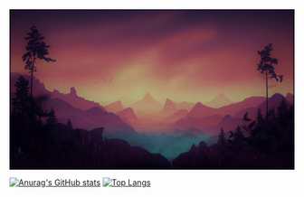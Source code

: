 <img align="center" alt="Coding" width="800" src="ezgif.com-gif-maker.gif">

[![Anurag's GitHub stats](https://github-readme-stats.vercel.app/api?username=NailUspanov&theme=radical&hide=issues,stars&show_icons=true&hide_border=true&card_width=200)](https://github.com/anuraghazra/github-readme-stats)
[![Top Langs](https://github-readme-stats.vercel.app/api/top-langs/?username=NailUspanov&hide=html,css,asp&theme=radical&card_width=250&height=100l&hide_border=true&layout=compact)](https://github.com/anuraghazra/github-readme-stats)

<!--
**NailUspanov/NailUspanov** is a ✨ _special_ ✨ repository because its `README.md` (this file) appears on your GitHub profile.

Here are some ideas to get you started:

- 🔭 I’m currently working on ...
- 🌱 I’m currently learning ...
- 👯 I’m looking to collaborate on ...
- 🤔 I’m looking for help with ...
- 💬 Ask me about ...
- 📫 How to reach me: ...
- 😄 Pronouns: ...
- ⚡ Fun fact: ...
-->
